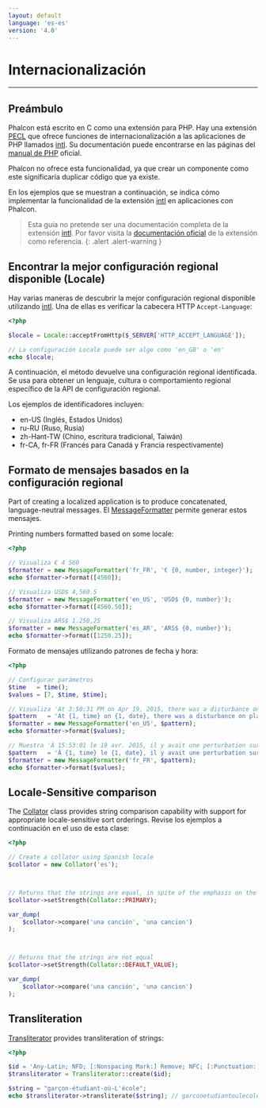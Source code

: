 ```yaml
---
layout: default
language: 'es-es'
version: '4.0'
---
```


# Internacionalización

* * *

## Preámbulo

Phalcon está escrito en C como una extensión para PHP. Hay una extensión [PECL](https://pecl.php.net/package/intl) que ofrece funciones de internacionalización a las aplicaciones de PHP llamados [intl](https://pecl.php.net/package/intl). Su documentación puede encontrarse en las páginas del [manual de PHP](https://secure.php.net/manual/es/intro.intl.php) oficial.

Phalcon no ofrece esta funcionalidad, ya que crear un componente como este significaría duplicar código que ya existe.

En los ejemplos que se muestran a continuación, se indica cómo implementar la funcionalidad de la extensión [intl](https://pecl.php.net/package/intl) en aplicaciones con Phalcon.

> Esta guía no pretende ser una documentación completa de la extensión [intl](https://pecl.php.net/package/intl). Por favor visita la [documentación oficial](https://secure.php.net/manual/en/book.intl.php) de la extensión como referencia.
{: .alert .alert-warning }

## Encontrar la mejor configuración regional disponible (Locale)

Hay varias maneras de descubrir la mejor configuración regional disponible utilizando [intl](https://pecl.php.net/package/intl). Una de ellas es verificar la cabecera HTTP `Accept-Language`:

```php
<?php

$locale = Locale::acceptFromHttp($_SERVER['HTTP_ACCEPT_LANGUAGE']);

// La configuración Locale puede ser algo como 'en_GB' o 'en'
echo $locale;
```

A continuación, el método devuelve una configuración regional identificada. Se usa para obtener un lenguaje, cultura o comportamiento regional específico de la API de configuración regional.

Los ejemplos de identificadores incluyen:

* en-US (Inglés, Estados Unidos)
* ru-RU (Ruso, Rusia)
* zh-Hant-TW (Chino, escritura tradicional, Taiwán)
* fr-CA, fr-FR (Francés para Canadá y Francia respectivamente)

## Formato de mensajes basados en la configuración regional

Part of creating a localized application is to produce concatenated, language-neutral messages. El [MessageFormatter](https://secure.php.net/manual/en/class.messageformatter.php) permite generar estos mensajes.

Printing numbers formatted based on some locale:

```php
<?php

// Visualiza € 4 560
$formatter = new MessageFormatter('fr_FR', '€ {0, number, integer}');
echo $formatter->format([4560]);

// Visualiza USD$ 4,560.5
$formatter = new MessageFormatter('en_US', 'USD$ {0, number}');
echo $formatter->format([4560.50]);

// Visualiza ARS$ 1.250,25
$formatter = new MessageFormatter('es_AR', 'ARS$ {0, number}');
echo $formatter->format([1250.25]);
```

Formato de mensajes utilizando patrones de fecha y hora:

```php
<?php

// Configurar parámetros
$time   = time();
$values = [7, $time, $time];

// Visualiza 'At 3:50:31 PM on Apr 19, 2015, there was a disturbance on planet 7.'
$pattern   = 'At {1, time} on {1, date}, there was a disturbance on planet {0, number}.';
$formatter = new MessageFormatter('en_US', $pattern);
echo $formatter->format($values);

// Muestra 'À 15:53:01 le 19 avr. 2015, il y avait une perturbation sur la planète 7.'
$pattern   = 'À {1, time} le {1, date}, il y avait une perturbation sur la planète {0, number}.';
$formatter = new MessageFormatter('fr_FR', $pattern);
echo $formatter->format($values);
```

## Locale-Sensitive comparison

The [Collator](https://secure.php.net/manual/en/class.collator.php) class provides string comparison capability with support for appropriate locale-sensitive sort orderings. Revise los ejemplos a continuación en el uso de esta clase:

```php
<?php

// Create a collator using Spanish locale
$collator = new Collator('es');



// Returns that the strings are equal, in spite of the emphasis on the 'o'
$collator->setStrength(Collator::PRIMARY);

var_dump(
    $collator->compare('una canción', 'una cancion')
);



// Returns that the strings are not equal
$collator->setStrength(Collator::DEFAULT_VALUE);

var_dump(
    $collator->compare('una canción', 'una cancion')
);
```

## Transliteration

[Transliterator](https://secure.php.net/manual/en/class.transliterator.php) provides transliteration of strings:

```php
<?php

$id = 'Any-Latin; NFD; [:Nonspacing Mark:] Remove; NFC; [:Punctuation:] Remove; Lower();';
$transliterator = Transliterator::create($id);

$string = "garçon-étudiant-où-L'école";
echo $transliterator->transliterate($string); // garconetudiantoulecole
```
